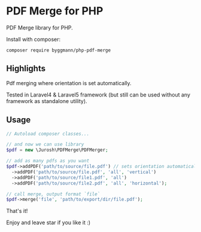 # PDF Merge for PHP

PDF Merge library for PHP.

Install with composer:

`composer require byggmann/php-pdf-merge`


## Highlights

Pdf merging where orientation is set automatically.

Tested in Laravel4 & Laravel5 framework (but still can be used without any framework as standalone utility).

## Usage

```php
// Autoload composer classes...

// and now we can use library
$pdf = new \Jurosh\PDFMerge\PDFMerger;

// add as many pdfs as you want
$pdf->addPDF('path/to/source/file.pdf') // sets orientation automatically, "all" pages default 
  ->addPDF('path/to/source/file.pdf', 'all', 'vertical')
  ->addPDF('path/to/source/file1.pdf', 'all')
  ->addPDF('path/to/source/file2.pdf', 'all', 'horizontal');

// call merge, output format `file`
$pdf->merge('file', 'path/to/export/dir/file.pdf');
```

That's it!

Enjoy and leave star if you like it :)
